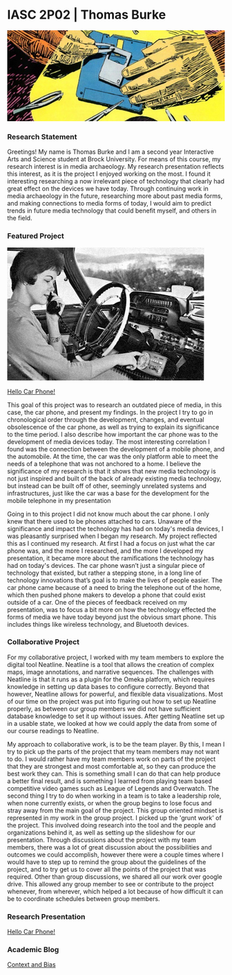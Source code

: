 # IASC 2P02 | Thomas Burke

![](pictures/11037493966_f28cfa6bde_o_banner.jpg)

### Research Statement 

Greetings! My name is Thomas Burke and I am a second year Interactive Arts and Science student at Brock University. For means of this course, my research interest is in media archaeology. My research presentation reflects this interest, as it is the project I enjoyed working on the most. I found it interesting researching a now irrelevant piece of technology that clearly had great effect on the devices we have today. Through continuing work in media archaeology in the future, researching more about past media forms, and making connections to media forms of today, I would aim to predict trends in future media technology that could benefit myself, and others in the field.

### Featured Project
![](pictures/car-phones-1476934848288.jpg)

[Hello Car Phone!](reveal/index.html)

This goal of this project was to research an outdated piece of media, in this case, the car phone, and present my findings. In the project I try to go in chronological order through the development, changes, and eventual obsolescence of the car phone, as well as trying to explain its significance to the time period. I also describe how important the car phone was to the development of media devices today. The most interesting correlation I found was the connection between the development of a mobile phone, and the automobile. At the time, the car was the only platform able to meet the needs of a telephone that was not anchored to a home. I believe the significance of my research is that it shows that new media technology is not just inspired and built of the back of already existing media technology, but instead can be built off of other, seemingly unrelated systems and infrastructures, just like the car was a base for the development for the mobile telephone in my presentation

Going in to this project I did not know much about the car phone. I only knew that there used to be phones attached to cars. Unaware of the significance and impact the technology has had on today's media devices, I was pleasantly surprised when I began my research. My project reflected this as I continued my research. At first I had a focus on just what the car phone was, and the more I researched, and the more I developed my presentation, it became more about the ramifications the technology has had on today's devices. The car phone wasn’t just a singular piece of technology that existed, but rather a stepping stone, in a long line of technology innovations that’s goal is to make the lives of people easier. The car phone came because of a need to bring the telephone out of the home, which then pushed phone makers to develop a phone that could exist outside of a car. One of the pieces of feedback received on my presentation, was to focus a bit more on how the technology effected the forms of media we have today beyond just the obvious smart phone. This includes things like wireless technology, and Bluetooth devices. 


### Collaborative Project



For my collaborative project, I worked with my team members to explore the digital tool Neatline. Neatline is a tool that allows the creation of complex maps, image annotations, and narrative sequences. The challenges with Neatline is that it runs as a plugin for the Omeka platform, which requires knowledge in setting up data bases to configure correctly. Beyond that however, Neatline allows for powerful, and flexible data visualizations. Most of our time on the project was put into figuring out how to set up Neatline properly, as between our group members we did not have sufficient database knowledge to set it up without issues. After getting Neatline set up in a usable state, we looked at how we could apply the data from some of our course readings to Neatline.

My approach to collaborative work, is to be the team player. By this, I mean I try to pick up the parts of the project that my team members may not want to do. I would rather have my team members work on parts of the project  that they are strongest and most comfortable at, so they can produce the best work they can. This is something small I can do that can help produce a better final result, and is something I learned from playing team based competitive video games such as League of Legends and Overwatch. The second thing I try to do when working in a team is to take a leadership role, when none currently exists, or when the group begins to lose focus and stray away from the main goal of the project. This group oriented mindset is represented in my work in the group project. I picked up the 'grunt work' of the project. This involved doing research into the tool and the people and organizations behind it, as well as setting up the slideshow for our presentation. Through discussions about the project with my team members, there was a lot of great discussion about the possibilities and outcomes we could accomplish, however there were a couple times where I would have to step up to remind the group about the guidelines of the project, and to try get us to cover all the points of the project that was required. Other than group discussions, we shared all our work over google drive. This allowed any group member to see or contribute to the project whenever, from wherever, which helped a lot because of how difficult it can be to coordinate schedules between group members. 

### Research Presentation

[Hello Car Phone!](reveal/index.html)

### Academic Blog

[Context and Bias](blog)








